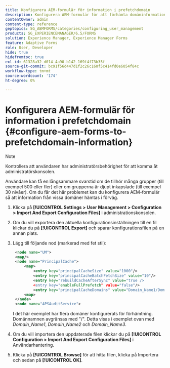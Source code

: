 ```yaml
---
title: Konfigurera AEM-formulär för information i prefetchdomain
description: Konfigurera AEM-formulär för att förhämta domäninformation om du får en långsammare svarstid på grund av djupt inkapslade grupper eller om du är medlem i många grupper.
contentOwner: admin
content-type: reference
geptopics: SG_AEMFORMS/categories/configuring_user_management
products: SG_EXPERIENCEMANAGER/6.5/FORMS
solution: Experience Manager, Experience Manager Forms
feature: Adaptive Forms
role: User, Developer
hide: true
hidefromtoc: true
exl-id: 61328a32-d014-4a90-b142-169f4f73b35f
source-git-commit: bc91f56d447d1f2c26c160f5c414fd0e6054f84c
workflow-type: tm+mt
source-wordcount: '174'
ht-degree: 0%

---
```


# Konfigurera AEM-formulär för information i prefetchdomain {#configure-aem-forms-to-prefetchdomain-information}

>[!NOTE]
> 
> Kontrollera att användaren har administratörsbehörighet för att komma åt administratörskonsolen.

Användare kan få en långsammare svarstid om de tillhör många grupper (till exempel 500 eller fler) eller om grupperna är djupt inkapslade (till exempel 30 nivåer). Om du får det här problemet kan du konfigurera AEM-formulär så att information från vissa domäner hämtas i förväg.

1. Klicka på **[!UICONTROL Settings > User Management > Configuration > Import And Export Configuration Files]** i administrationskonsolen.
1. Om du vill exportera den aktuella konfigurationsinställningen till en fil klickar du på **[!UICONTROL Export]** och sparar konfigurationsfilen på en annan plats.
1. Lägg till följande nod (markerad med fet stil):

   ```xml
    <node name="UM">
    <map/>
    <node name="PrincipalCache">
        <map>
            <entry key="principalCacheSize" value="1000"/>
            <entry key="principalCacheBatchFetchSize" value="10"/>
            <entry key="rebuildCacheAfterSync" value="true />
            <entry key="enableFullPrefetch" value="false"/>
            <entry key="principalCacheDomains" value="Domain_Name1/Domain_Name2/Domain_Name3"/>
        <map>
    </node>
    <node name="APSAuditService">
   ```

   I det här exemplet har flera domäner konfigurerats för förhämtning. Domännamnen avgränsas med &quot;/&quot;. Detta visas i exemplet ovan med *Domain_Name1*, *Domain_Name2* och *Domain_Name3*.

1. Om du vill importera den uppdaterade filen klickar du på **[!UICONTROL Configuration > Import And Export Configuration Files]** i Användarhantering.
1. Klicka på **[!UICONTROL Browse]** för att hitta filen, klicka på Importera och sedan på **[!UICONTROL OK]**.

